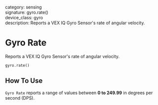 category: sensing  
signature: gyro.rate()  
device_class: gyro  
description: Reports a VEX IQ Gyro Sensor's rate of angular velocity.

# Gyro Rate

Reports a VEX IQ Gyro Sensor's rate of angular velocity.

```python
gyro.rate()
```

## How To Use

`Gyro Rate` reports a range of values between **0 to 249.99** in degrees per second (DPS).

<advanced>
</advanced>